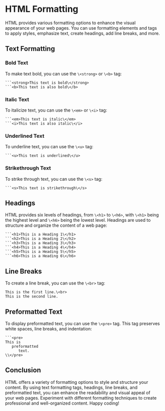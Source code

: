 
# HTML Formatting

HTML provides various formatting options to enhance the visual appearance of your web pages. You can use formatting elements and tags to apply styles, emphasize text, create headings, add line breaks, and more.

## Text Formatting

### Bold Text

To make text bold, you can use the `\<strong>` or `\<b>` tag:

```
```<strong>This text is bold\</strong>
```<b>This text is also bold\</b>
```

### Italic Text

To italicize text, you can use the `\<em>` or `\<i>` tag:

```
```<em>This text is italic\</em>
```<i>This text is also italic\</i>
```

### Underlined Text

To underline text, you can use the `\<u>` tag:

```
```<u>This text is underlined\</u>
```

### Strikethrough Text

To strike through text, you can use the `\<s>` tag:

```
```<s>This text is strikethrough\</s>
```

## Headings

HTML provides six levels of headings, from `\<h1>` to `\<h6>`, with `\<h1>` being the highest level and `\<h6>` being the lowest level. Headings are used to structure and organize the content of a web page:

```
```<h1>This is a Heading 1\</h1>
```<h2>This is a Heading 2\</h2>
```<h3>This is a Heading 3\</h3>
```<h4>This is a Heading 4\</h4>
```<h5>This is a Heading 5\</h5>
```<h6>This is a Heading 6\</h6>
```

## Line Breaks

To create a line break, you can use the `\<br>` tag:

```
This is the first line.\<br>
This is the second line.
```

## Preformatted Text

To display preformatted text, you can use the `\<pre>` tag. This tag preserves white spaces, line breaks, and indentation:

```
```<pre>
This is
   preformatted
      text.
\\</pre>
```

## Conclusion

HTML offers a variety of formatting options to style and structure your content. By using text formatting tags, headings, line breaks, and preformatted text, you can enhance the readability and visual appeal of your web pages. Experiment with different formatting techniques to create professional and well-organized content. Happy coding!

